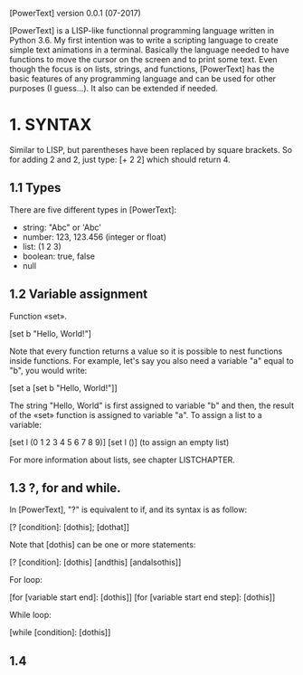 [PowerText] version 0.0.1 (07-2017)

[PowerText] is a LISP-like functionnal programming language written in Python 3.6. My first intention was to write a scripting language to create simple text 
animations in a terminal. Basically the language needed to have functions to move the cursor on the screen and to print some text. Even though the focus is on lists, strings, and functions, [PowerText] has the basic features of any programming language and can be used for other purposes (I guess...). It also can be extended if needed.

# 1. SYNTAX

Similar to LISP, but parentheses have been replaced by square brackets. So for adding 2 and 2, just type: [+ 2 2]  which should return 4.

## 1.1 Types

There are five different types in [PowerText]:

- string: "Abc" or 'Abc'
- number: 123, 123.456 (integer or float)
- list: (1 2 3)
- boolean: true, false
- null

## 1.2 Variable assignment

Function «set».

  [set b "Hello, World!"]

Note that every function returns a value so it is possible to nest functions inside functions.
For example, let's say you also need a variable "a" equal to "b", you would write:

  [set a [set b "Hello, World!"]]

The string "Hello, World" is first assigned to variable "b" and then, the result of the «set» function is assigned to variable "a".
To assign a list to a variable:

  [set l (0 1 2 3 4 5 6 7 8 9)]
  [set l ()] (to assign an empty list)

For more information about lists, see chapter LISTCHAPTER.

## 1.3 ?, for and while.

In [PowerText], "?" is equivalent to if, and its syntax is as follow:

  [? [condition]: [dothis]; [dothat]]

Note that [dothis] can be one or more statements:

  [? [condition]:
  [dothis]
  [andthis]
  [andalsothis]]

For loop:

  [for [variable start end]: [dothis]]
  [for [variable start end step]: [dothis]]

While loop:

  [while [condition]: [dothis]]

## 1.4
